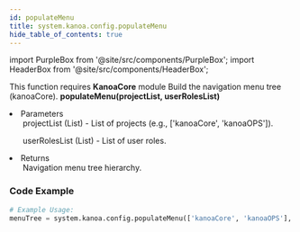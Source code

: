 ```yaml
---
id: populateMenu
title: system.kanoa.config.populateMenu
hide_table_of_contents: true
---
```


import PurpleBox from '@site/src/components/PurpleBox';
import HeaderBox from '@site/src/components/HeaderBox';

<PurpleBox>This function requires <b>KanoaCore</b> module</PurpleBox>
<HeaderBox header="Description">Build the navigation menu tree (kanoaCore).</HeaderBox>
<HeaderBox header="Syntax">
    <b>populateMenu(projectList, userRolesList)</b>
    <li>Parameters <br />
        <ul>projectList (List) - List of projects (e.g., ['kanoaCore', 'kanoaOPS']).</ul>
        <ul>userRolesList (List) - List of user roles.</ul>
    </li>
    <li>Returns <br />
        <ul>Navigation menu tree hierarchy.</ul>
    </li>
</HeaderBox>

### Code Example

```python
# Example Usage:
menuTree = system.kanoa.config.populateMenu(['kanoaCore', 'kanoaOPS'], ['Admin', 'User'])
